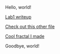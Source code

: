 Hello, world!

[Lab1 writeup](/lab1/writeup.md)

[Check out this other file](/otherfile.md)

[Cool fractal I made](/fractal.html)

Goodbye, world!